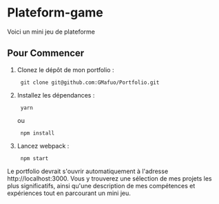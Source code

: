 # Plateform-game

Voici un mini jeu de plateforme 

## Pour Commencer

1. Clonez le dépôt de mon portfolio :

        git clone git@github.com:GMafuo/Portfolio.git

2. Installez les dépendances :

        yarn

    ou

        npm install

3. Lancez webpack :

        npm start

Le portfolio devrait s'ouvrir automatiquement à l'adresse http://localhost:3000. Vous y trouverez une sélection de mes projets les plus significatifs, ainsi qu'une description de mes compétences et expériences tout en parcourant un mini jeu.
